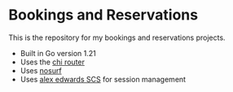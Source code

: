# Bookings and Reservations

This is the repository for my bookings and reservations projects.

- Built in Go version 1.21
- Uses the [chi router](https://github.com/go-chi/chi/)
- Uses [nosurf](https://github.com/justinas/nosurf)
- Uses [alex edwards SCS](https://github.com/alexedwards/scs/) for session management